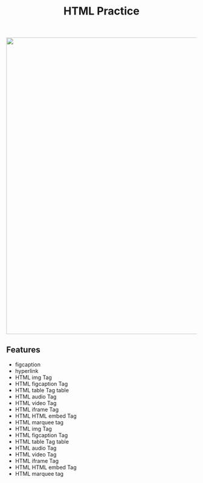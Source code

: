 <p align="center">
  <h1 align="center">HTML Practice</h1>
  <p align="center"> <br />
    <br />
    <img src="img/screenshot.png" width="656" height="785" />
    <h2 align="left">Features</h2>
    
  * figcaption
  * hyperlink 
  * HTML img Tag
  * HTML figcaption  Tag
  * HTML table Tag table
  * HTML audio Tag
  * HTML video Tag
  * HTML iframe Tag
  * HTML HTML embed Tag
  * HTML marquee tag
  * HTML img Tag
  * HTML figcaption Tag
  * HTML table Tag table
  * HTML audio Tag
  * HTML video Tag
  * HTML iframe Tag
  * HTML HTML embed Tag
  * HTML marquee tag
  </p>
</p>
